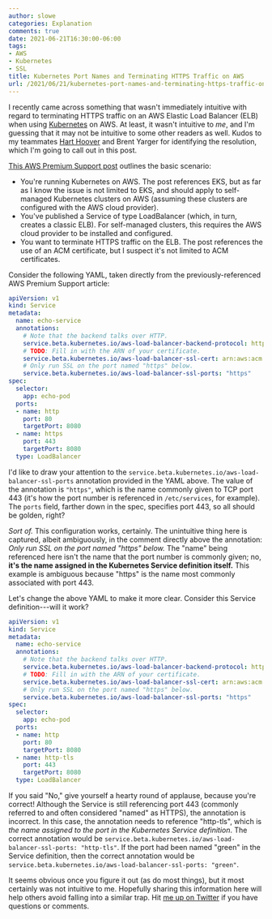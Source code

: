```yaml
---
author: slowe
categories: Explanation
comments: true
date: 2021-06-21T16:30:00-06:00
tags:
- AWS
- Kubernetes
- SSL
title: Kubernetes Port Names and Terminating HTTPS Traffic on AWS
url: /2021/06/21/kubernetes-port-names-and-terminating-https-traffic-on-aws/
---
```


I recently came across something that wasn't immediately intuitive with regard to terminating HTTPS traffic on an AWS Elastic Load Balancer (ELB) when using [Kubernetes][link-1] on AWS. At least, it wasn't intuitive to _me_, and I'm guessing that it may not be intuitive to some other readers as well. Kudos to my teammates [Hart Hoover][link-4] and Brent Yarger for identifying the resolution, which I'm going to call out in this post.<!--more-->

[This AWS Premium Support post][link-2] outlines the basic scenario:

* You're running Kubernetes on AWS. The post references EKS, but as far as I know the issue is not limited to EKS, and should apply to self-managed Kubernetes clusters on AWS (assuming these clusters are configured with the AWS cloud provider).
* You've published a Service of type LoadBalancer (which, in turn, creates a classic ELB). For self-managed clusters, this requires the AWS cloud provider to be installed and configured.
* You want to terminate HTTPS traffic on the ELB. The post references the use of an ACM certificate, but I suspect it's not limited to ACM certificates.

Consider the following YAML, taken directly from the previously-referenced AWS Premium Support article:

```yaml
apiVersion: v1
kind: Service
metadata:
  name: echo-service
  annotations:
    # Note that the backend talks over HTTP.
    service.beta.kubernetes.io/aws-load-balancer-backend-protocol: http
    # TODO: Fill in with the ARN of your certificate.
    service.beta.kubernetes.io/aws-load-balancer-ssl-cert: arn:aws:acm:{region}:{user id}:certificate/{id}
    # Only run SSL on the port named "https" below.
    service.beta.kubernetes.io/aws-load-balancer-ssl-ports: "https"
spec:
  selector:
    app: echo-pod
  ports:
  - name: http
    port: 80
    targetPort: 8080
  - name: https
    port: 443
    targetPort: 8080
  type: LoadBalancer
```

I'd like to draw your attention to the `service.beta.kubernetes.io/aws-load-balancer-ssl-ports` annotation provided in the YAML above. The value of the annotation is `"https"`, which is the name commonly given to TCP port 443 (it's how the port number is referenced in `/etc/services`, for example). The `ports` field, farther down in the spec, specifies port 443, so all should be golden, right?

_Sort of._ This configuration works, certainly. The unintuitive thing here is captured, albeit ambiguously, in the comment directly above the annotation: _Only run SSL on the port named "https" below._ The "name" being referenced here isn't the name that the port number is commonly given; no, **it's the name assigned in the Kubernetes Service definition itself.** This example is ambiguous because "https" is the name most commonly associated with port 443.

Let's change the above YAML to make it more clear. Consider this Service definition---will it work?

```yaml
apiVersion: v1
kind: Service
metadata:
  name: echo-service
  annotations:
    # Note that the backend talks over HTTP.
    service.beta.kubernetes.io/aws-load-balancer-backend-protocol: http
    # TODO: Fill in with the ARN of your certificate.
    service.beta.kubernetes.io/aws-load-balancer-ssl-cert: arn:aws:acm:{region}:{user id}:certificate/{id}
    # Only run SSL on the port named "https" below.
    service.beta.kubernetes.io/aws-load-balancer-ssl-ports: "https"
spec:
  selector:
    app: echo-pod
  ports:
  - name: http
    port: 80
    targetPort: 8080
  - name: http-tls
    port: 443
    targetPort: 8080
  type: LoadBalancer
```

If you said "No," give yourself a hearty round of applause, because you're correct! Although the Service is still referencing port 443 (commonly referred to and often considered "named" as HTTPS), the annotation is incorrect. In this case, the annotation needs to reference "http-tls", which is _the name assigned to the port in the Kubernetes Service definition_. The correct annotation would be `service.beta.kubernetes.io/aws-load-balancer-ssl-ports: "http-tls"`. If the port had been named "green" in the Service definition, then the correct annotation would be `service.beta.kubernetes.io/aws-load-balancer-ssl-ports: "green"`.

It seems obvious once you figure it out (as do most things), but it most certainly was not intuitive to me. Hopefully sharing this information here will help others avoid falling into a similar trap. Hit [me up on Twitter][link-3] if you have questions or comments.

[link-1]: https://kubernetes.io
[link-2]: https://aws.amazon.com/premiumsupport/knowledge-center/terminate-https-traffic-eks-acm/
[link-3]: https://twitter.com/scott_lowe
[link-4]: https://twitter.com/hhoover
